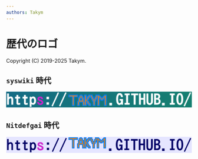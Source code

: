 ```yaml
---
authors: Takym
---
```

# 歴代のロゴ
Copyright (C) 2019-2025 Takym.

## `syswiki` 時代
![](../assets/images/logos/00.png)

## `Nitdefgai` 時代
![](../assets/images/logos/01.png)

